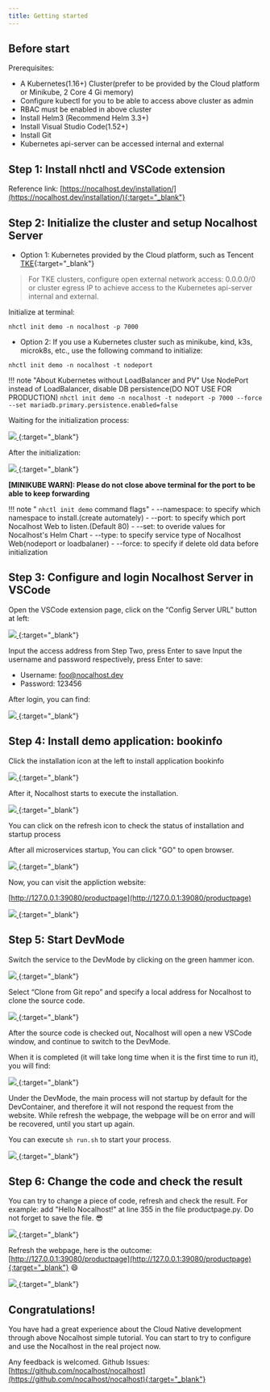 ```yaml
---
title: Getting started
---
```


## Before start

Prerequisites:

- A Kubernetes(1.16+) Cluster(prefer to be provided by the Cloud platform or Minikube, 2 Core 4 Gi memory)
- Configure kubectl for you to be able to access above cluster as admin
- RBAC must be enabled in above cluster
- Install Helm3 (Recommend Helm 3.3+)
- Install Visual Studio Code(1.52+)
- Install Git
- Kubernetes api-server can be accessed internal and external

## Step 1: Install nhctl and VSCode extension

Reference link: [https://nocalhost.dev/installation/](https://nocalhost.dev/installation/){:target="_blank"}

## Step 2: Initialize the cluster and setup Nocalhost Server

- Option 1: Kubernetes provided by the Cloud platform, such as Tencent [TKE](https://cloud.tencent.com/product/tke){:target="_blank"} 

> For TKE clusters, configure open external network access: 0.0.0.0/0 or cluster egress IP to achieve access to the Kubernetes api-server internal and external.

Initialize at terminal:

```
nhctl init demo -n nocalhost -p 7000
```

- Option 2: If you use a Kubernetes cluster such as minikube, kind, k3s, microk8s, etc., use the following command to initialize:

```
nhctl init demo -n nocalhost -t nodeport
```

!!! note "About Kubernetes without LoadBalancer and PV"
    Use NodePort instead of LoadBalancer, disable DB persistence(DO NOT USE FOR PRODUCTION)
    ```
    nhctl init demo -n nocalhost -t nodeport -p 7000 --force --set mariadb.primary.persistence.enabled=false
    ```

Waiting for the initialization process:

[ ![](../assets/images/initializing.png) ](../assets/images/initializing.png){:target="_blank"}

After the initialization:

[ ![](../assets/images/init-completed.png) ](../assets/images/init-completed.png){:target="_blank"}

**[MINIKUBE WARN]: Please do not close above terminal for the port to be able to keep forwarding**

!!! note " `nhctl init demo` command flags"
    - --namespace: to specify which namespace to install.(create automately)
    - --port: to specify which port Nocalhost Web to listen.(Default 80)
    - --set: to overide values for Nocalhost's Helm Chart
    - --type: to specify service type of Nocalhost Web(nodeport or loadbalaner)
    - --force: to specify if delete old data before initialization

## Step 3: Configure and login Nocalhost Server in VSCode

Open the VSCode extension page, click on the “Config Server URL” button at left:

[ ![](../assets/images/config-server-url.png) ](../assets/images/config-server-url.png){:target="_blank"}


Input the access address from Step Two, press Enter to save
Input the username and password respectively, press Enter to save:

- Username: foo@nocalhost.dev
- Password: 123456

After login, you can find:

[ ![](../assets/images/signedin.png) ](../assets/images/signedin.png){:target="_blank"}

## Step 4: Install demo application: bookinfo

Click the installation icon at the left to install application  bookinfo

[ ![](../assets/images/signedin-2.png) ](../assets/images/signedin-2.png){:target="_blank"}

After it, Nocalhost starts to execute the installation.

[ ![](../assets/images/wait-for-start.png) ](../assets/images/wait-for-start.png){:target="_blank"}

You can click on the refresh icon to check the status of installation and startup process

After all microservices startup, You can click "GO" to open browser.

[ ![](../assets/images/app-started.png) ](../assets/images/app-started.png){:target="_blank"}

Now, you can visit the appliction website: 

[http://127.0.0.1:39080/productpage](http://127.0.0.1:39080/productpage)

[ ![](../assets/images/before-change.png) ](../assets/images/before-change.png){:target="_blank"}

## Step 5: Start DevMode

Switch the service to the DevMode by clicking on the green hammer icon.

[ ![](../assets/images/click-green-hammer.png) ](../assets/images/click-green-hammer.png){:target="_blank"}

Select “Clone from Git repo” and specify a local address for Nocalhost to clone the source code.

[ ![](../assets/images/clone-repo.png) ](../assets/images/clone-repo.png){:target="_blank"}

After the source code is checked out, Nocalhost will open a new VSCode window, and continue to switch to the DevMode.

When it is completed (it will take long time when it is the first time to run it), you will find:

[ ![](../assets/images/devmode.png) ](../assets/images/devmode.png){:target="_blank"}

Under the DevMode, the main process will not startup by default for the DevContainer, and therefore it will not respond the request from the website. While refresh the webpage, the webpage will be on error and will be recovered, until you start up again.

You can execute `sh run.sh` to start your process.

[ ![](../assets/images/run-sh.png) ](../assets/images/run-sh.png){:target="_blank"}

## Step 6: Change the code and check the result

You can try to change a piece of code, refresh and check the result.
For example: add "Hello Nocalhost!" at line 355 in the file productpage.py. Do not forget to save the file. 😎 

[ ![](../assets/images/code-changes.png) ](../assets/images/code-changes.png){:target="_blank"}

Refresh the webpage, here is the outcome: [http://127.0.0.1:39080/productpage](http://127.0.0.1:39080/productpage){:target="_blank"}  😄

[ ![](../assets/images/after-change.png) ](../assets/images/after-change.png){:target="_blank"}

## Congratulations!

You have had a great experience about the Cloud Native development through above Nocalhost simple tutorial. You can start to try to configure and use the Nocalhost in the real project now.

Any feedback is welcomed. Github Issues: [https://github.com/nocalhost/nocalhost](https://github.com/nocalhost/nocalhost){:target="_blank"}

